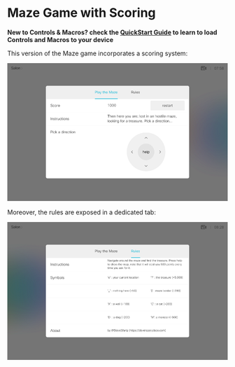 # Maze Game with Scoring

**New to Controls & Macros? check the [QuickStart Guide](../../QuickStart.md) to learn to load Controls and Macros to your device**


This version of the Maze game incorporates a scoring system:

![](./game.png)


Moreover, the rules are exposed in a dedicated tab:

![](./rules.png)
